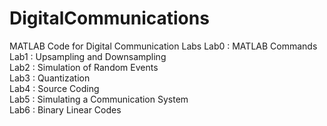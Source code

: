 # DigitalCommunications  <br>
MATLAB Code for Digital Communication Labs
Lab0 : MATLAB Commands  <br>
Lab1 : Upsampling and Downsampling  <br>
Lab2 : Simulation of Random Events   <br>
Lab3 : Quantization <br>
Lab4 : Source Coding  <br>
Lab5 : Simulating a Communication System  <br>
Lab6 : Binary Linear Codes  <br>
